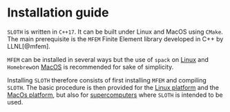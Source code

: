 # Installation guide

`SLOTH` is written in `C++17`. It can be built under Linux and MacOS using `CMake`. 
The main prerequisite is the `MFEM` Finite Element library developed in C++ by LLNL[@mfem].

`MFEM` can be installed in several ways but the use of `spack` on [Linux](linux.md) and `Homebrew`on [MacOS](mac.md) is recommended for sake of simplicity.

Installing `SLOTH` therefore consists of first installing `MFEM` and compiling `SLOTH`. 
The basic procedure is then provided for the [Linux platform](linux.md) and the [MacOs platform](mac.md), but also for [supercomputers](cluster.md) where `SLOTH` is intended to be used.





